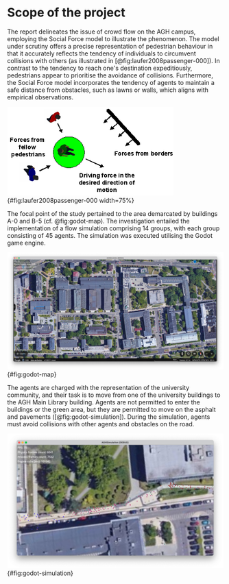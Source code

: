 # Scope of the project

The report delineates the issue of crowd flow on the AGH campus, employing the Social Force model to illustrate the phenomenon. The model under scrutiny offers a precise representation of pedestrian behaviour in that it accurately reflects the tendency of individuals to circumvent collisions with others (as illustrated in [@fig:laufer2008passenger-000]). In contrast to the tendency to reach one's destination expeditiously, pedestrians appear to prioritise the avoidance of collisions. Furthermore, the Social Force model incorporates the tendency of agents to maintain a safe distance from obstacles, such as lawns or walls, which aligns with empirical observations.

![Attributes of the Social Force Model [@laufer2008passenger]](images/laufer2008passenger-000.png){#fig:laufer2008passenger-000 width=75%}

The focal point of the study pertained to the area demarcated by buildings A-0 and B-5 (cf. @fig:godot-map). The investigation entailed the implementation of a flow simulation comprising 14 groups, with each group consisting of 45 agents. The simulation was executed utilising the Godot game engine.

![Map of the AGH campus in Godot engine](images/godot-map.png){#fig:godot-map}

The agents are charged with the representation of the university community, and their task is to move from one of the university buildings to the AGH Main Library building. Agents are not permitted to enter the buildings or the green area, but they are permitted to move on the asphalt and pavements ([@fig:godot-simulation]). During the simulation, agents must avoid collisions with other agents and obstacles on the road.

![Screenshot of the simulation in Godot engine](images/godot-groups.png){#fig:godot-simulation}
